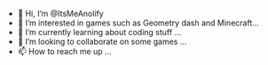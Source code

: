 - 👋 Hi, I’m @ItsMeAnolify
- 👀 I’m interested in games such as Geometry dash and Minecraft...
- 🌱 I’m currently learning about coding stuff ...
- 💞️ I’m looking to collaborate on some games ...
- 📫 How to reach me up ...

<!---
ItsMeAnolify/ItsMeAnolify is a ✨ special ✨ repository because its `README.md` (this file) appears on your GitHub profile.
You can click the Preview link to take a look at your changes.
--->
